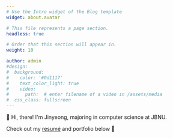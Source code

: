 ```yaml
---
# Use the Intro widget of the Blog template
widget: about.avatar

# This file represents a page section.
headless: true

# Order that this section will appear in.
weight: 10

author: admin
#design:
#  background:
#    color: '#0d1117'
#    text_color_light: true
#    video:
#      path:  # enter filename of a video in /assets/media
#  css_class: fullscreen
---
```


<div class="intro">
  <p class="text gradient">👋 Hi, there! I'm <span class="highlight">Jinyeong</span>, majoring in computer science at JBNU.</p>
</div>


Check out my [resumé](/about/) and portfolio below 🥑
